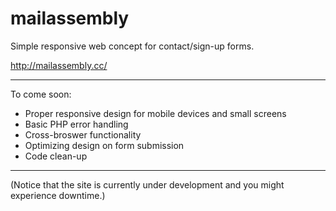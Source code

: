# mailassembly

Simple responsive web concept for contact/sign-up forms.

http://mailassembly.cc/

<hr>

To come soon:
- Proper responsive design for mobile devices and small screens
- Basic PHP error handling
- Cross-broswer functionality
- Optimizing design on form submission
- Code clean-up

<hr>

(Notice that the site is currently under development and you might experience downtime.)
